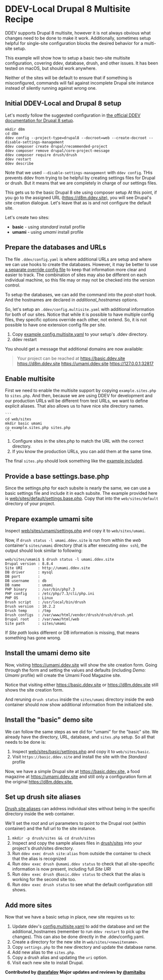 # DDEV-Local Drupal 8 Multisite Recipe

DDEV supports Drupal 8 multisite, however it is not always obvious what changes need to be done to make it work. Additionally, sometimes setup helpful for single-site configuration blocks the desired behavior for a multi-site setup.

This example will show how to setup a basic two-site multisite configuration, covering ddev, database, drush, and other issues. It has been tested on macOS, but should work anywhere.

Neither of the sites will be default to ensure that if something is misconfigured, commands will fail against incomplete Drupal site instance instead of silently running against wrong one.

## Initial DDEV-Local and Drupal 8 setup

Let's mostly follow the suggested configuration in [the official DDEV documentation for Drupal 8 setup](https://ddev.readthedocs.io/en/stable/users/cli-usage/#drupal-8-quickstart).

```
mkdir d8m
cd d8m
ddev config --project-type=drupal8 --docroot=web --create-docroot --disable-settings-management
ddev composer create drupal/recommended-project
ddev composer remove drupal/core-project-message
ddev composer require drush/drush
ddev restart
ddev describe
```

Note that we used `--disable-settings-management` with `ddev config`. THis prevents ddev from trying to be helpful by creating settings files for Drupal or drush. But it means that we are completely in charge of our settings files.

This gets us to the basic Drupal 8 site using composer setup At this point, if you go to the assigned URL (<https://d8m.ddev.site),> you will see Drupal's site creation dialogue. Let's leave that as is and not configure the default site.

Let's create two sites:

* **basic** - using *standard* install profile
* **umami** - using *umami* install profile

## Prepare the databases and URLs

The file `.ddev/config.yaml` is where additional URLs are setup and where we can use hooks to create the databases. However, it may be better to use [a separate override config file](https://ddev.readthedocs.io/en/stable/users/extend/customization-extendibility/#extending-configyaml-with-custom-configyaml-files) to keep that information more clear and easier to track. The combination of sites may also be different on each individual machine, so this file may or may not be checked into the version control.

To setup the databases, we can add the command into the *post-start* hook. And the hostnames are declared in *additional_hostnames* options.

So, let's setup an `.ddev/config.multisite.yaml` with additional information for both of our sites. Notice that while it is possible to have multiple config files, they specific options override each other, not extend. So, it is not possible to have one extension config file per site.

1. Copy [example config.multisite.yaml](dot.ddev/config.multisite.yaml) to your setup's .ddev directory.
2. ddev restart

You should get a message that additional domains are now available:

> Your project can be reached at <https://basic.ddev.site> <https://d8m.ddev.site> <https://umami.ddev.site> <https://127.0.0.1:32817>

## Enable multisite

First we need to enable the multisite support by copying `example.sites.php` to `sites.php`. And then, because we are using DDEV for development and our production URLs will be different from test URLs, we want to define explicit aliases. That also allows us to have nice site directory names.

    ```
    cd web/sites
    mkdir basic umami
    cp example.sites.php sites.php
    ```

1. Configure sites in the sites.php to match the URL with the correct directory.
2. If you know the production URLs, you can add them at the same time.

The final `sites.php` should look something like the [example included](web/sites/sites.php).

## Provide a base settings.base.php

Since the settings.php for each subsite is nearly the same, we can use a basic settings file and include it in each subsite. The example provided here is [web/sites/default/settings.base.php](web/sites/default/settings.base.php). Copy that into the `web/sites/default` directory of your project.

## Prepare example umami site

Inspect [web/sites/umami/settings.php](web/sites/umami/settings.php) and copy it to `web/sites/umami`.

Now, if `drush status -l umami.ddev.site` is run from within the *web* container's `sites/umami` directory (that is after executing `ddev ssh`), the output should look similar to following:

```
web/sites/umami$ $ drush status -l umami.ddev.site
Drupal version : 8.8.4
Site URI       : http://umami.ddev.site
DB driver      : mysql
DB port        :
DB username    : db
DB name        : umami
PHP binary     : /usr/bin/php7.3
PHP config     : /etc/php/7.3/cli/php.ini
PHP OS         : Linux
Drush script   : /usr/local/bin/drush
Drush version  : 10.2.2
Drush temp     : /tmp
Drush configs  : /var/www/html/vendor/drush/drush/drush.yml
Drupal root    : /var/www/html/web
Site path      : sites/umami
```

If *Site path* looks different or DB information is missing, that means something has gone wrong.

## Install the umami demo site

Now, visiting <https://umami.ddev.site> will show the site creation form. Going through the form and setting the values and defaults (including *Demo: Umami* profile) will create the Umami Food Magazine site.

Notice that visiting either <https://basic.ddev.site> or <https://d8m.ddev.site> still shows the site creation form.

And reruning `drush status` inside the `sites/umami` directory inside the *web* container should now show additional information from the initialized site.

## Install the "basic" demo site

We can follow the same steps as we did for "umami" for the "basic" site. We already have the directory, URL, database, and `sites.php` setup. So all that needs to be done is:

1. Inspect [web/sites/basic/settings.php](web/sites/basic/settings.php) and copy it to `web/sites/basic`.
2. Visit `https://basic.ddev.site` and install the site with the *Standard* profile

Now, we have a simple Drupal site at <https://basic.ddev.site,> a food magazine at <https://umami.ddev.site> and still only a configuration form at the original <https://d8m.ddev.site.>

## Set up drush site aliases

[Drush site aliases](http://docs.drush.org/en/9.x/usage/#site-aliases) can address individual sites without being in the specific directory inside the web container.

We'll set the *root* and *uri* parameters to point to the Drupal root (within container) and the full url to the site instance.

1. `mkdir -p drush/sites && cd drush/sites`
2. Inspect and copy the sample aliases files in [drush/sites](drush/sites) into your project's drush/sites directory.
3. Run `ddev exec drush site:alias` from outside the container to check that the alias is recognized
4. Run `ddev exec drush @umami.ddev status` to check that all site-specific information is now present, including full *Site URI*
5. Run `ddev exec drush @basic.ddev status` to check that the alias is working for the second site too.
6. Run `ddev exec drush status` to see what the default configuration still shows.

## Add more sites

Now that we have a basic setup in place, new site requires us to:

1. Update ddev's [config.multisite.yaml](dot.ddev/config.multisite.yaml) to add the database and set the additional_hostnames (remember to run `ddev restart` to pick up the changes). This can also be done directly in the .ddev/config.yaml.
2. Create a directory for the new site in `web/sites/<newsitename>`.
3. Copy `settings.php` to the new directory and update the database name.
4. Add new alias to the `sites.php`.
5. Copy a drush alias and updating the `uri` option.
6. Visit each new site to install Drupal.

**Contributed by [@arafalov](https://github.com/arafalov)**
**Major updates and reviews by [@amitaibu](https://github.com/amitaibu)**
